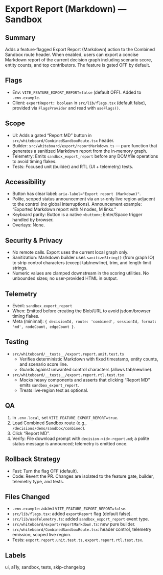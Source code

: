 # Export Report (Markdown) — Sandbox

## Summary
Adds a feature‑flagged Export Report (Markdown) action to the Combined Sandbox route header. When enabled, users can export a concise Markdown report of the current decision graph including scenario score, entity counts, and top contributors. The feature is gated OFF by default.

## Flags
- Env: `VITE_FEATURE_EXPORT_REPORT=false` (default OFF). Added to `.env.example`.
- Client: `exportReport: boolean` in `src/lib/flags.tsx` (default false), provided via `FlagsProvider` and read with `useFlags()`.

## Scope
- UI: Adds a gated “Report MD” button in `src/whiteboard/CombinedSandboxRoute.tsx` header.
- Builder: `src/whiteboard/export/reportMarkdown.ts` — pure function that generates a sanitized Markdown report from the in‑memory graph.
- Telemetry: Emits `sandbox_export_report` before any DOM/file operations to avoid timing flakes.
- Tests: Focused unit (builder) and RTL (UI + telemetry) tests.

## Accessibility
- Button has clear label: `aria-label="Export report (Markdown)"`.
- Polite, scoped status announcement via an sr‑only live region adjacent to the control (no global interruptions). Announcement example: “Exported Markdown report with N nodes, M links.”
- Keyboard parity: Button is a native `<button>`; Enter/Space trigger handled by browser.
- Overlays: None.

## Security & Privacy
- No remote calls. Export uses the current local graph only.
- Sanitization: Markdown builder uses `sanitizeString()` (from graph IO) to strip control characters (except tab/newline), trim, and length‑limit strings.
- Numeric values are clamped downstream in the scoring utilities. No unbounded sizes; no user‑provided HTML in output.

## Telemetry
- Event: `sandbox_export_report`
- When: Emitted before creating the Blob/URL to avoid jsdom/browser timing flakes.
- Meta (minimal): `{ decisionId, route: 'combined', sessionId, format: 'md', nodeCount, edgeCount }`.

## Testing
- `src/whiteboard/__tests__/export.report.unit.test.ts`
  - Verifies deterministic Markdown with fixed timestamp, entity counts, and scenario score line.
  - Guards against unwanted control characters (allows tab/newline).
- `src/whiteboard/__tests__/export.report.rtl.test.tsx`
  - Mocks heavy components and asserts that clicking “Report MD” emits `sandbox_export_report`.
  - Treats live‑region text as optional.

## QA
1) In `.env.local`, set `VITE_FEATURE_EXPORT_REPORT=true`.
2) Load Combined Sandbox route (e.g., `/decisions/demo/sandbox/combined`).
3) Click “Report MD”.
4) Verify: File download prompt with `decision-<id>-report.md`; a polite status message is announced; telemetry is emitted once.

## Rollback Strategy
- Fast: Turn the flag OFF (default).
- Code: Revert the PR. Changes are isolated to the feature gate, builder, telemetry type, and tests.

## Files Changed
- `.env.example`: added `VITE_FEATURE_EXPORT_REPORT=false`.
- `src/lib/flags.tsx`: added `exportReport` flag (default false).
- `src/lib/useTelemetry.ts`: added `sandbox_export_report` event type.
- `src/whiteboard/export/reportMarkdown.ts`: new pure builder.
- `src/whiteboard/CombinedSandboxRoute.tsx`: header control, telemetry emission, scoped live region.
- Tests: `export.report.unit.test.ts`, `export.report.rtl.test.tsx`.

## Labels
ui, a11y, sandbox, tests, skip-changelog
